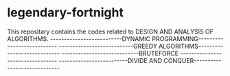 # legendary-fortnight
This repositary contains the codes related to DESIGN AND ANALYSIS OF ALGORITHMS.
--------------------------DYNAMIC PROGRAMMING---------------------------
---------------------------GREEDY ALGORITHMS----------------------------
----------------------------BRUTEFORCE ---------------------------------
-------------------------DIVIDE AND CONQUER-----------------------------
